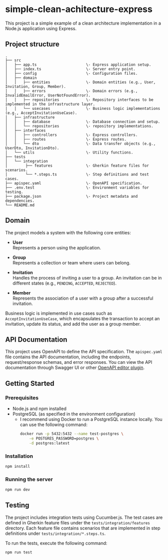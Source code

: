 # simple-clean-achitecture-express
This project is a simple example of a clean architecture implementation in a Node.js application using Express.

## Project structure
```
.
├── src
│   ├── app.ts                      \- Express application setup.
│   ├── index.ts                    \- Server entry point.
│   ├── config                      \- Configuration files.
│   ├── domain
│   │   ├── entities                \- Domain entities (e.g., User, Invitation, Group, Member).
│   │   ├── errors                  \- Domain errors (e.g., InvalidEmailError, UserNotFoundError).
│   │   ├── repositories            \- Repository interfaces to be implemented in the infrastructure layer.
│   │   └── usecases                \- Business logic implementations (e.g., AcceptInvitationUseCase).
│   ├── infrastructure
│   │   ├── database                \- Database connection and setup.
│   │   └── repositories            \- repository implementations.
│   ├── interfaces
│   │   ├── controllers             \- Express controllers.
│   │   ├── routes                  \- Express routes.
│   │   └── dto                     \- Data transfer objects (e.g., UserDto, InvitationDto).
│   └── utils                       \- Utility functions.
├── tests
│   └── integration
│        ├── features               \- Gherkin feature files for scenarios.
│        └── *.steps.ts             \- Step definitions and test cases.
├── apispec.yaml                    \- OpenAPI specification.
├── .env.test                       \- Environment variables for testing.
├── package.json                    \- Project metadata and dependencies.
└── README.md                   
```

## Domain
The project models a system with the following core entities:

- **User**  
  Represents a person using the application.

- **Group**  
  Represents a collection or team where users can belong.

- **Invitation**  
  Handles the process of inviting a user to a group. An invitation can be in different states (e.g., `PENDING`, `ACCEPTED`, `REJECTED`).

- **Member**  
  Represents the association of a user with a group after a successful invitation.

Business logic is implemented in use cases such as `AcceptInvitationUseCase`, which encapsulates the transaction to accept an invitation, update its status, and add the user as a group member.

## API Documentation
This project uses OpenAPI to define the API specification. The `apispec.yaml` file contains the API documentation, including the endpoints, request/response schemas, and error responses.
You can view the API documentation through Swagger UI or other [OpenAPI editor plugin](https://plugins.jetbrains.com/plugin/14837-openapi-swagger-editor).

## Getting Started

### Prerequisites

- Node.js and npm installed
- PostgreSQL (as specified in the environment configuration)
  - I recommend using Docker to run a PostgreSQL instance locally. You can use the following command:
    ```bash
    docker run -p 5432:5432 --name test-postgres \
        -e POSTGRES_PASSWORD=postgres \
        -d postgres:latest
    ``` 

### Installation
```bash
npm install
```

### Running the server
```bash
npm run dev
```

## Testing
The project includes integration tests using Cucumber.js. 
The test cases are defined in Gherkin feature files under the `tests/integration/features` directory. 
Each feature file contains scenarios that are implemented in step definitions under `tests/integration/*.steps.ts`.

To run the tests, execute the following command:
```bash
npm run test
```


